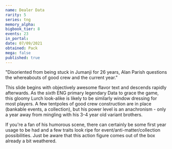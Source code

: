 ```yaml
---
name: Dealer Data
rarity: 5
series: tng
memory_alpha:
bigbook_tier: 8
events: 23
in_portal:
date: 07/09/2021
obtained: Pack
mega: false
published: true
---
```


"Disoriented from being stuck in Jumanji for 26 years, Alan Parish questions the whereabouts of good crew and the current year."

This slide begins with objectively awesome flavor text and descends rapidly afterwards. As the *sixth* ENG primary legendary Data to grace the game, this gloomy Lurch look-alike is likely to be similarly window dressing for most players. A few tentpoles of good crew construction are in place (bankable events, a collection), but his power level is an anachronism - only a year away from mingling with his 3-4 year old variant brothers.

If you're a fan of his humorous scene, there can certainly be some first year usage to be had and a few traits look ripe for event/anti-matter/collection possibilities. Just be aware that this action figure comes out of the box already a bit weathered.

